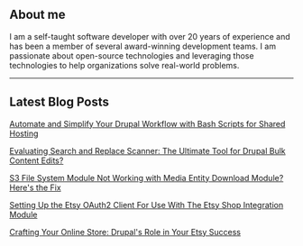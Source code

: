 ## About me
I am a self-taught software developer with over 20 years of experience and has been a member of several award-winning 
development teams. I am passionate about open-source technologies and leveraging those technologies to help organizations 
solve real-world problems.

---

## Latest Blog Posts
<!-- BLOG-POST-LIST:START -->
[Automate and Simplify Your Drupal Workflow with Bash Scripts for Shared Hosting](https://drupalodyssey.com/blog/development/automate-and-simplify-your-drupal-workflow-bash-scripts-shared-hosting?utm_source=github&utm_medium=social&utm_campaign=Blog%20Listing)

[Evaluating Search and Replace Scanner: The Ultimate Tool for Drupal Bulk Content Edits?](https://drupalodyssey.com/blog/management/evaluating-search-and-replace-scanner-ultimate-tool-drupal-bulk-content-edits?utm_source=github&utm_medium=social&utm_campaign=Blog%20Listing)

[S3 File System Module Not Working with Media Entity Download Module? Here&#39;s the Fix](https://drupalodyssey.com/blog/community/s3-file-system-module-not-working-media-entity-download-module-heres-fix?utm_source=github&utm_medium=social&utm_campaign=Blog%20Listing)

[Setting Up the Etsy OAuth2 Client For Use With The Etsy Shop Integration Module](https://drupalodyssey.com/blog/community/setting-etsy-oauth2-client-use-etsy-shop-integration-module?utm_source=github&utm_medium=social&utm_campaign=Blog%20Listing)

[Crafting Your Online Store: Drupal&#39;s Role in Your Etsy Success](https://drupalodyssey.com/blog/community/crafting-your-online-store-drupals-role-your-etsy-success?utm_source=github&utm_medium=social&utm_campaign=Blog%20Listing)
<!-- BLOG-POST-LIST:END -->



<!--
[Sample link](https://drupalodyssey.com?utm_source=github&utm_medium=social&utm_campaign=Blog%20Listing)
**r0nn1ef/r0nn1ef** is a ✨ _special_ ✨ repository because its `README.md` (this file) appears on your GitHub profile.

Here are some ideas to get you started:

- 🔭 I’m currently working on ...
- 🌱 I’m currently learning ...
- 👯 I’m looking to collaborate on ...
- 🤔 I’m looking for help with ...
- 💬 Ask me about ...
- 📫 How to reach me: ...
- 😄 Pronouns: ...
- ⚡ Fun fact: ...
-->

